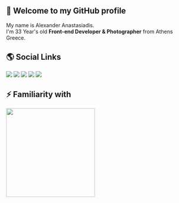 ## 👋 Welcome to my GitHub profile

My name is Alexander Anastasiadis.<br/>
I'm 33 Year's old **Front-end Developer & Photographer** from Athens Greece.


## 🌎 Social Links


![](https://cdn-icons-png.flaticon.com/32/2504/2504923.png)
![](https://cdn-icons-png.flaticon.com/32/2504/2504935.png)
![](https://cdn-icons-png.flaticon.com/32/2504/2504947.png)
![](https://cdn-icons-png.flaticon.com/32/2504/2504918.png)
![](https://cdn-icons-png.flaticon.com/32/2504/2504932.png)

## ⚡ Familiarity with
<img width="240px" src="https://skillicons.dev/icons?i=sass,js,ts,react,next,alpinejs,redux,bootstrap,astro,tailwindcss,figma,rollup,jquery,git,docker,wordpress,php,jest&perline=6"/>
